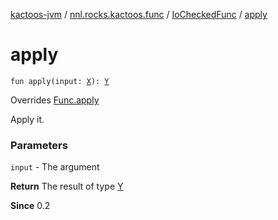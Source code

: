 [kactoos-jvm](../../index.md) / [nnl.rocks.kactoos.func](../index.md) / [IoCheckedFunc](index.md) / [apply](./apply.md)

# apply

`fun apply(input: `[`X`](index.md#X)`): `[`Y`](index.md#Y)

Overrides [Func.apply](../../nnl.rocks.kactoos/-func/apply.md)

Apply it.

### Parameters

`input` - The argument

**Return**
The result of type [Y](../../nnl.rocks.kactoos/-func/index.md#Y)

**Since**
0.2

